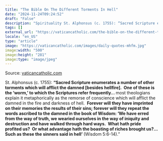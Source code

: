 ```yaml
---
title: "The Bible On The Different Torments In Hell"
date: "2024-11-24T09:24:52"
draft: "False"
description: "Spirituality St. Alphonsus (c. 1755): “Sacred Scripture enumerates a number of other torments which will afflict the damned [besides hellfire].  One of these is the ‘worm,’ to which the Scriptures refer frequently… most theologians explain [...]"
tags: []
external_url: "https://vaticancatholic.com/the-bible-on-the-different-torments-in-hell/"
locale: "en_US"
type: "article"
image: "https://vaticancatholic.com/images/daily-quotes-mhfm.jpg"
image:width: "500"
image:height: "281"
image:type: "image/jpeg"
---
```


Source: [vaticancatholic.com](https://vaticancatholic.com/the-bible-on-the-different-torments-in-hell/)

<p>St. Alphonsus (c. 1755): <strong>“Sacred Scripture enumerates a number of other torments which will afflict the damned [besides hellfire].  One of these is the ‘worm,’ to which the Scriptures refer frequently… </strong>most theologians explain it metaphorically as the remorse of conscience which will afflict the damned in the fire and darkness of hell.  <strong>Forever will they have imprinted on their memories the results of their sins; forever will they repeat the words ascribed to the damned in the book of Wisdom: ‘We have erred from the way of truth, we wearied ourselves in the way of iniquity and destruction and have walked through hard ways.  What hath pride profited us?  Or what advantage hath the boasting of riches brought us?... Such as these the sinners said in hell’ </strong>(Wisdom 5:6-14).”</p>
